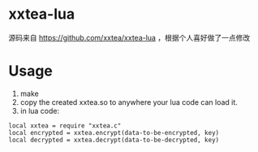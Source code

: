 xxtea-lua
=========

源码来自 https://github.com/xxtea/xxtea-lua ，根据个人喜好做了一点修改



Usage
=====

1. make
2. copy the created xxtea.so to anywhere your lua code can load it.
3. in lua code: 
```
local xxtea = require "xxtea.c"
local encrypted = xxtea.encrypt(data-to-be-encrypted, key)
local decrypted = xxtea.decrypt(data-to-be-decrypted, key)
```

